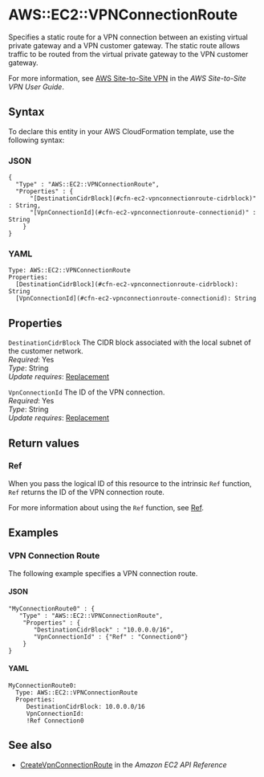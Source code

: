 # AWS::EC2::VPNConnectionRoute<a name="aws-resource-ec2-vpn-connection-route"></a>

Specifies a static route for a VPN connection between an existing virtual private gateway and a VPN customer gateway\. The static route allows traffic to be routed from the virtual private gateway to the VPN customer gateway\.

For more information, see [AWS Site\-to\-Site VPN](https://docs.aws.amazon.com/vpn/latest/s2svpn/VPC_VPN.html) in the *AWS Site\-to\-Site VPN User Guide*\.

## Syntax<a name="aws-resource-ec2-vpn-connection-route-syntax"></a>

To declare this entity in your AWS CloudFormation template, use the following syntax:

### JSON<a name="aws-resource-ec2-vpn-connection-route-syntax.json"></a>

```
{
  "Type" : "AWS::EC2::VPNConnectionRoute",
  "Properties" : {
      "[DestinationCidrBlock](#cfn-ec2-vpnconnectionroute-cidrblock)" : String,
      "[VpnConnectionId](#cfn-ec2-vpnconnectionroute-connectionid)" : String
    }
}
```

### YAML<a name="aws-resource-ec2-vpn-connection-route-syntax.yaml"></a>

```
Type: AWS::EC2::VPNConnectionRoute
Properties: 
  [DestinationCidrBlock](#cfn-ec2-vpnconnectionroute-cidrblock): String
  [VpnConnectionId](#cfn-ec2-vpnconnectionroute-connectionid): String
```

## Properties<a name="aws-resource-ec2-vpn-connection-route-properties"></a>

`DestinationCidrBlock`  <a name="cfn-ec2-vpnconnectionroute-cidrblock"></a>
The CIDR block associated with the local subnet of the customer network\.  
*Required*: Yes  
*Type*: String  
*Update requires*: [Replacement](https://docs.aws.amazon.com/AWSCloudFormation/latest/UserGuide/using-cfn-updating-stacks-update-behaviors.html#update-replacement)

`VpnConnectionId`  <a name="cfn-ec2-vpnconnectionroute-connectionid"></a>
The ID of the VPN connection\.  
*Required*: Yes  
*Type*: String  
*Update requires*: [Replacement](https://docs.aws.amazon.com/AWSCloudFormation/latest/UserGuide/using-cfn-updating-stacks-update-behaviors.html#update-replacement)

## Return values<a name="aws-resource-ec2-vpn-connection-route-return-values"></a>

### Ref<a name="aws-resource-ec2-vpn-connection-route-return-values-ref"></a>

When you pass the logical ID of this resource to the intrinsic `Ref` function, `Ref` returns the ID of the VPN connection route\.

For more information about using the `Ref` function, see [Ref](https://docs.aws.amazon.com/AWSCloudFormation/latest/UserGuide/intrinsic-function-reference-ref.html)\.

## Examples<a name="aws-resource-ec2-vpn-connection-route--examples"></a>



### VPN Connection Route<a name="aws-resource-ec2-vpn-connection-route--examples--VPN_Connection_Route"></a>

The following example specifies a VPN connection route\.

#### JSON<a name="aws-resource-ec2-vpn-connection-route--examples--VPN_Connection_Route--json"></a>

```
"MyConnectionRoute0" : {
   "Type" : "AWS::EC2::VPNConnectionRoute",
    "Properties" : {
       "DestinationCidrBlock" : "10.0.0.0/16",
       "VpnConnectionId" : {"Ref" : "Connection0"}
    }
}
```

#### YAML<a name="aws-resource-ec2-vpn-connection-route--examples--VPN_Connection_Route--yaml"></a>

```
MyConnectionRoute0: 
  Type: AWS::EC2::VPNConnectionRoute
  Properties: 
     DestinationCidrBlock: 10.0.0.0/16
     VpnConnectionId: 
     !Ref Connection0
```

## See also<a name="aws-resource-ec2-vpn-connection-route--seealso"></a>
+  [CreateVpnConnectionRoute](https://docs.aws.amazon.com/AWSEC2/latest/APIReference/API_CreateVpnConnectionRoute.html) in the *Amazon EC2 API Reference*

